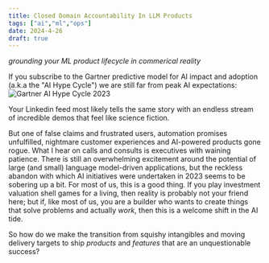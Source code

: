 ```yaml
---
title: Closed Domain Accountability In LLM Products
tags: ["ai","ml","ops"]
date: 2024-4-26
draft: true
---
```

_grounding your ML product lifecycle in commerical reality_

If you subscribe to the Gartner predictive model for AI impact and adoption (a.k.a the "AI Hype Cycle") we are still far from peak AI expectations:
![Gartner AI Hype Cycle 2023](https://emt.gartnerweb.com/ngw/globalassets/en/newsroom/images/graphs/swe-hc-image.png)

Your Linkedin feed most likely tells the same story with an endless stream of incredible demos that feel like science fiction.

But  one of false claims and frustrated users, automation promises unfulfilled, nightmare customer experiences and AI-powered products gone rogue. What I hear on calls and consults is executives with waining patience. There is still an overwhelming excitement around the potential of large (and small) language model-driven applications, but the reckless abandon with which AI initiatives were undertaken in 2023 seems to be sobering up a bit. For most of us, this is a good thing. If you play investment valuation shell games for a living, then reality is probably not your friend here; but if, like most of us, you are a builder who wants to create things that solve problems and actually _work_, then this is a welcome shift in the AI tide. 

So how do we make the transition from squishy intangibles and moving delivery targets to ship _products_ and _features_ that are an unquestionable success?
<!--stackedit_data:
eyJoaXN0b3J5IjpbNDg4MDk3ODEyLDE3OTY3Mzc2OTYsLTE5MD
k5NDA3NDYsMTU4Mjk2NjQ0Myw0NTI0MzU0MjYsLTE1MjM4OTkx
NTcsODU5Njg3MjUzLC0xMTk3MjAyMzk4XX0=
-->